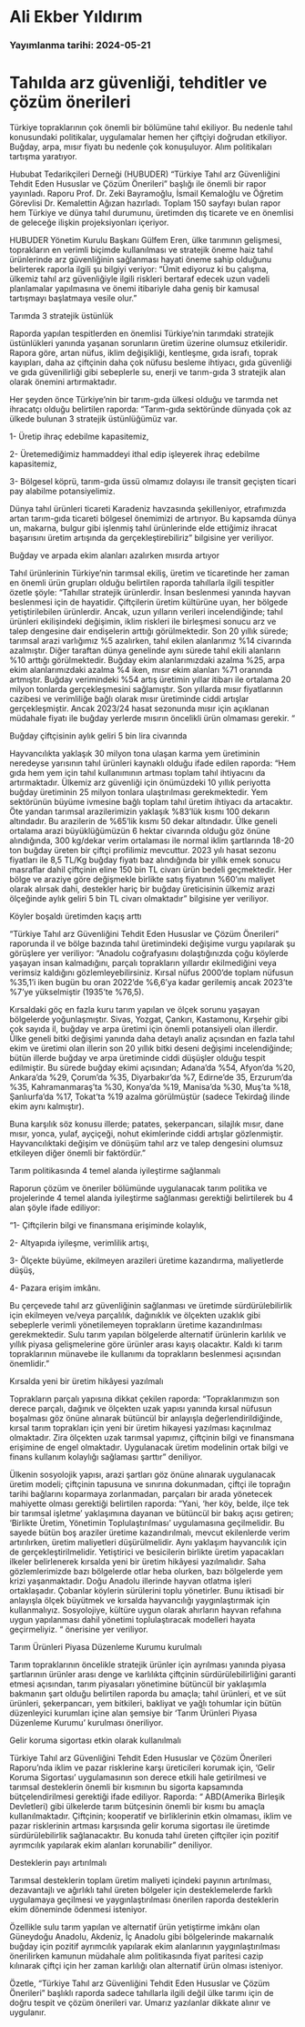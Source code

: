 # Ali Ekber Yıldırım

### Yayımlanma tarihi: 2024-05-21

# Tahılda arz güvenliği, tehditler ve çözüm önerileri

Türkiye topraklarının çok önemli bir bölümüne tahıl ekiliyor. Bu nedenle tahıl konusundaki politikalar, uygulamalar hemen her çiftçiyi doğrudan etkiliyor. Buğday, arpa, mısır fiyatı bu nedenle çok konuşuluyor. Alım politikaları tartışma yaratıyor.

Hububat Tedarikçileri Derneği (HUBUDER) “Türkiye Tahıl arz Güvenliğini Tehdit Eden Hususlar ve Çözüm Önerileri” başlığı ile önemli bir rapor yayınladı. Raporu Prof. Dr. Zeki Bayramoğlu, İsmail Kemaloğlu ve Öğretim Görevlisi Dr. Kemalettin Ağızan hazırladı. Toplam 150 sayfayı bulan rapor hem Türkiye ve dünya tahıl durumunu, üretimden dış ticarete ve en önemlisi de geleceğe ilişkin projeksiyonları içeriyor.

HUBUDER Yönetim Kurulu Başkanı Gülfem Eren, ülke tarımının gelişmesi, toprakların en verimli biçimde kullanılması ve stratejik öneme haiz tahıl ürünlerinde arz güvenliğinin sağlanması hayati öneme sahip olduğunu belirterek raporla ilgili şu bilgiyi veriyor: “Ümit ediyoruz ki bu çalışma, ülkemiz tahıl arz güvenliğiyle ilgili riskleri bertaraf edecek uzun vadeli planlamalar yapılmasına ve önemi itibariyle daha geniş bir kamusal tartışmayı başlatmaya vesile olur.”

Tarımda 3 stratejik üstünlük

Raporda yapılan tespitlerden en önemlisi Türkiye’nin tarımdaki stratejik üstünlükleri yanında yaşanan sorunların üretim üzerine olumsuz etkileridir. Rapora göre, artan nüfus, iklim değişikliği, kentleşme, gıda israfı, toprak kayıpları, daha az çiftçinin daha çok nüfusu besleme ihtiyacı, gıda güvenliği ve gıda güvenilirliği gibi sebeplerle su, enerji ve tarım-gıda 3 stratejik alan olarak önemini artırmaktadır.

Her şeyden önce Türkiye’nin bir tarım-gıda ülkesi olduğu ve tarımda net ihracatçı olduğu belirtilen raporda: “Tarım-gıda sektöründe dünyada çok az ülkede bulunan 3 stratejik üstünlüğümüz var.

1- Üretip ihraç edebilme kapasitemiz,

2- Üretemediğimiz hammaddeyi ithal edip işleyerek ihraç edebilme kapasitemiz,

3- Bölgesel köprü, tarım-gıda üssü olmamız dolayısı ile transit geçişten ticari pay alabilme potansiyelimiz.

Dünya tahıl ürünleri ticareti Karadeniz havzasında şekilleniyor, etrafımızda artan tarım-gıda ticareti bölgesel önemimizi de artırıyor. Bu kapsamda dünya un, makarna, bulgur gibi işlenmiş tahıl ürünlerinde elde ettiğimiz ihracat başarısını üretim artışında da gerçekleştirebiliriz” bilgisine yer veriliyor.

Buğday ve arpada ekim alanları azalırken mısırda artıyor

Tahıl ürünlerinin Türkiye’nin tarımsal ekiliş, üretim ve ticaretinde her zaman en önemli ürün grupları olduğu belirtilen raporda tahıllarla ilgili tespitler özetle şöyle: “Tahıllar stratejik ürünlerdir. İnsan beslenmesi yanında hayvan beslenmesi için de hayatidir. Çiftçilerin üretim kültürüne uyan, her bölgede yetiştirilebilen ürünlerdir. Ancak, uzun yılların verileri incelendiğinde; tahıl ürünleri ekilişindeki değişimin, iklim riskleri ile birleşmesi sonucu arz ve talep dengesine dair endişelerin arttığı görülmektedir. Son 20 yıllık sürede; tarımsal arazi varlığımız %5 azalırken, tahıl ekilen alanlarımız %14 civarında azalmıştır. Diğer taraftan dünya genelinde aynı sürede tahıl ekili alanların %10 arttığı görülmektedir. Buğday ekim alanlarımızdaki azalma %25, arpa ekim alanlarımızdaki azalma %4 iken, mısır ekim alanları %71 oranında artmıştır. Buğday verimindeki %54 artış üretimin yıllar itibarı ile ortalama 20 milyon tonlarda gerçekleşmesini sağlamıştır. Son yıllarda mısır fiyatlarının cazibesi ve verimliliğe bağlı olarak mısır üretiminde ciddi artışlar gerçekleşmiştir. Ancak 2023/24 hasat sezonunda mısır için açıklanan müdahale fiyatı ile buğday yerlerde mısırın öncelikli ürün olmaması gerekir. “

Buğday çiftçisinin aylık geliri 5 bin lira civarında

Hayvancılıkta yaklaşık 30 milyon tona ulaşan karma yem üretiminin neredeyse yarısının tahıl ürünleri kaynaklı olduğu ifade edilen raporda: “Hem gıda hem yem için tahıl kullanımının artması toplam tahıl ihtiyacını da artırmaktadır. Ülkemiz arz güvenliği için önümüzdeki 10 yıllık periyotta buğday üretiminin 25 milyon tonlara ulaştırılması gerekmektedir. Yem sektörünün büyüme ivmesine bağlı toplam tahıl üretim ihtiyacı da artacaktır. Öte yandan tarımsal arazilerimizin yaklaşık %83’lük kısmı 100 dekarın altındadır. Bu arazilerin de %65’lik kısmı 50 dekar altındadır. Ülke geneli ortalama arazi büyüklüğümüzün 6 hektar civarında olduğu göz önüne alındığında, 300 kg/dekar verim ortalaması ile normal iklim şartlarında 18-20 ton buğday üreten bir çiftçi profilimiz mevcuttur. 2023 yılı hasat sezonu fiyatları ile 8,5 TL/Kg buğday fiyatı baz alındığında bir yıllık emek sonucu masraflar dahil çiftçinin eline 150 bin TL civarı ürün bedeli geçmektedir. Her bölge ve araziye göre değişmekle birlikte satış fiyatının %60’ını maliyet olarak alırsak dahi, destekler hariç bir buğday üreticisinin ülkemiz arazi ölçeğinde aylık geliri 5 bin TL civarı olmaktadır” bilgisine yer veriliyor.

Köyler boşaldı üretimden kaçış arttı

“Türkiye Tahıl arz Güvenliğini Tehdit Eden Hususlar ve Çözüm Önerileri” raporunda il ve bölge bazında tahıl üretimindeki değişime vurgu yapılarak şu görüşlere yer veriliyor: “Anadolu coğrafyasını dolaştığınızda çoğu köylerde yaşayan insan kalmadığını, parçalı toprakların yıllardır ekilmediğini veya verimsiz kaldığını gözlemleyebilirsiniz. Kırsal nüfus 2000’de toplam nüfusun %35,1’i iken bugün bu oran 2022’de %6,6’ya kadar gerilemiş ancak 2023’te %7’ye yükselmiştir (1935’te %76,5).

Kırsaldaki göç en fazla kuru tarım yapılan ve ölçek sorunu yaşayan bölgelerde yoğunlaşmıştır. Sivas, Yozgat, Çankırı, Kastamonu, Kırşehir gibi çok sayıda il, buğday ve arpa üretimi için önemli potansiyeli olan illerdir. Ülke geneli bitki değişimi yanında daha detaylı analiz açısından en fazla tahıl ekim ve üretimi olan illerin son 20 yıllık bitki deseni değişimi incelendiğinde; bütün illerde buğday ve arpa üretiminde ciddi düşüşler olduğu tespit edilmiştir. Bu sürede buğday ekimi açısından; Adana’da %54, Afyon’da %20, Ankara’da %29, Çorum’da %35, Diyarbakır’da %7, Edirne’de 35, Erzurum’da %35, Kahramanmaraş’ta %30, Konya’da %19, Manisa’da %30, Muş’ta %18, Şanlıurfa’da %17, Tokat’ta %19 azalma görülmüştür (sadece Tekirdağ ilinde ekim aynı kalmıştır).

Buna karşılık söz konusu illerde; patates, şekerpancarı, silajlık mısır, dane mısır, yonca, yulaf, ayçiçeği, nohut ekimlerinde ciddi artışlar gözlenmiştir. Hayvancılıktaki değişim ve dönüşüm tahıl arz ve talep dengesini olumsuz etkileyen diğer önemli bir faktördür.”

Tarım politikasında 4 temel alanda iyileştirme sağlanmalı

Raporun çözüm ve öneriler bölümünde uygulanacak tarım politika ve projelerinde 4 temel alanda iyileştirme sağlanması gerektiği belirtilerek bu 4 alan şöyle ifade ediliyor:

“1- Çiftçilerin bilgi ve finansmana erişiminde kolaylık,

2- Altyapıda iyileşme, verimlilik artışı,

3- Ölçekte büyüme, ekilmeyen arazileri üretime kazandırma, maliyetlerde düşüş,

4- Pazara erişim imkânı.

Bu çerçevede tahıl arz güvenliğinin sağlanması ve üretimde sürdürülebilirlik için ekilmeyen ve/veya parçalılık, dağınıklık ve ölçekten uzaklık gibi sebeplerle verimli yönetilemeyen toprakların üretime kazandırılması gerekmektedir. Sulu tarım yapılan bölgelerde alternatif ürünlerin karlılık ve yıllık piyasa gelişmelerine göre ürünler arası kayış olacaktır. Kaldı ki tarım topraklarının münavebe ile kullanımı da toprakların beslenmesi açısından önemlidir.”

Kırsalda yeni bir üretim hikâyesi yazılmalı

Toprakların parçalı yapısına dikkat çekilen raporda: “Topraklarımızın son derece parçalı, dağınık ve ölçekten uzak yapısı yanında kırsal nüfusun boşalması göz önüne alınarak bütüncül bir anlayışla değerlendirildiğinde, kırsal tarım toprakları için yeni bir üretim hikayesi yazılması kaçınılmaz olmaktadır. Zira ölçekten uzak tarımsal yapımız, çiftçinin bilgi ve finansmana erişimine de engel olmaktadır. Uygulanacak üretim modelinin ortak bilgi ve finans kullanım kolaylığı sağlaması şarttır” deniliyor.

Ülkenin sosyolojik yapısı, arazi şartları göz önüne alınarak uygulanacak üretim modeli; çiftçinin tapusuna ve sınırına dokunmadan, çiftçi ile toprağın tarihi bağlarını koparmaya zorlanmadan, parçaları bir arada yönetecek mahiyette olması gerektiği belirtilen raporda: “Yani, ‘her köy, belde, ilçe tek bir tarımsal işletme’ yaklaşımına dayanan ve bütüncül bir bakış açısı getiren; ‘Birlikte Üretim, Yönetimin Toplulaştırılması’ uygulamasına geçilmelidir. Bu sayede bütün boş araziler üretime kazandırılmalı, mevcut ekilenlerde verim artırılırken, üretim maliyetleri düşürülmelidir. Aynı yaklaşım hayvancılık için de gerçekleştirilmelidir. Yetiştirici ve besicilerin birlikte üretim yapacakları ilkeler belirlenerek kırsalda yeni bir üretim hikâyesi yazılmalıdır. Saha gözlemlerimizde bazı bölgelerde otlar heba olurken, bazı bölgelerde yem krizi yaşanmaktadır. Doğu Anadolu illerinde hayvan otlatma işleri ortaklaşadır. Çobanlar köylerin sürülerini toplu yönetirler. Bunu iktisadi bir anlayışla ölçek büyütmek ve kırsalda hayvancılığı yaygınlaştırmak için kullanmalıyız. Sosyolojiye, kültüre uygun olarak ahırların hayvan refahına uygun yapılanması dahil yönetimi toplulaştıracak modelleri hayata geçirmeliyiz. “ önerisine yer veriliyor.

Tarım Ürünleri Piyasa Düzenleme Kurumu kurulmalı

Tarım topraklarının öncelikle stratejik ürünler için ayrılması yanında piyasa şartlarının ürünler arası denge ve karlılıkta çiftçinin sürdürülebilirliğini garanti etmesi açısından, tarım piyasaları yönetimine bütüncül bir yaklaşımla bakmanın şart olduğu belirtilen raporda bu amaçla; tahıl ürünleri, et ve süt ürünleri, şekerpancarı, yem bitkileri, bakliyat ve yağlı tohumlar için bütün düzenleyici kurumları içine alan şemsiye bir ‘Tarım Ürünleri Piyasa Düzenleme Kurumu’ kurulması öneriliyor.

Gelir koruma sigortası etkin olarak kullanılmalı

Türkiye Tahıl arz Güvenliğini Tehdit Eden Hususlar ve Çözüm Önerileri Raporu’nda iklim ve pazar risklerine karşı üreticileri korumak için, ‘Gelir Koruma Sigortası’ uygulamasının son derece etkili hale getirilmesi ve tarımsal desteklerin önemli bir kısmının bu sigorta kapsamında bütçelendirilmesi gerektiği ifade ediliyor. Raporda: “ ABD(Amerika Birleşik Devletleri) gibi ülkelerde tarım bütçesinin önemli bir kısmı bu amaçla kullanılmaktadır. Çiftçinin; kooperatif ve birliklerinin etkin olmaması, iklim ve pazar risklerinin artması karşısında gelir koruma sigortası ile üretimde sürdürülebilirlik sağlanacaktır. Bu konuda tahıl üreten çiftçiler için pozitif ayrımcılık yapılarak ekim alanları korunabilir” deniliyor.

Desteklerin payı artırılmalı

Tarımsal desteklerin toplam üretim maliyeti içindeki payının artırılması, dezavantajlı ve ağırlıklı tahıl üreten bölgeler için desteklemelerde farklı uygulamaya geçilmesi ve yaygınlaştırılması önerilen raporda desteklerin ekim döneminde ödenmesi isteniyor.

Özellikle sulu tarım yapılan ve alternatif ürün yetiştirme imkânı olan Güneydoğu Anadolu, Akdeniz, İç Anadolu gibi bölgelerinde makarnalık buğday için pozitif ayrımcılık yapılarak ekim alanlarının yaygınlaştırılması önerilirken kamunun müdahale alım politikasında fiyat paritesi cazip kılınarak çiftçi için her zaman karlılığı olan alternatif ürün olması isteniyor.

Özetle, “Türkiye Tahıl arz Güvenliğini Tehdit Eden Hususlar ve Çözüm Önerileri” başlıklı raporda sadece tahıllarla ilgili değil ülke tarımı için de doğru tespit ve çözüm önerileri var. Umarız yazılanlar dikkate alınır ve uygulanır.

